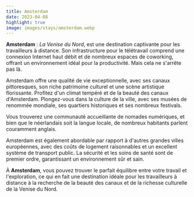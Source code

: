 ```yaml
---
title: Amsterdam
date: 2023-04-08
highlight: true
image: images/stays/amsterdam.webp
---
```


**Amsterdam** : _La Venise du Nord_, est une destination captivante pour les travailleurs à distance. Son infrastructure pour le télétravail comprend une connexion Internet haut débit et de nombreux espaces de coworking, offrant un environnement idéal pour la productivité. Mais cela ne s'arrête pas là.

Amsterdam offre une qualité de vie exceptionnelle, avec ses canaux pittoresques, son riche patrimoine culturel et une scène artistique florissante. Profitez d'un climat tempéré et de la beauté des canaux d'Amsterdam. Plongez-vous dans la culture de la ville, avec ses musées de renommée mondiale, ses quartiers historiques et ses nombreux festivals.

Vous trouverez une communauté accueillante de nomades numériques, et bien que le néerlandais soit la langue locale, de nombreux habitants parlent couramment anglais.

Amsterdam est également abordable par rapport à d'autres grandes villes européennes, avec des coûts de logement raisonnables et un excellent système de transport public. La sécurité et les soins de santé sont de premier ordre, garantissant un environnement sûr et sain.

À **Amsterdam**, vous pouvez trouver le parfait équilibre entre votre travail et l'exploration, ce qui en fait une destination idéale pour les travailleurs à distance à la recherche de la beauté des canaux et de la richesse culturelle de la Venise du Nord.
